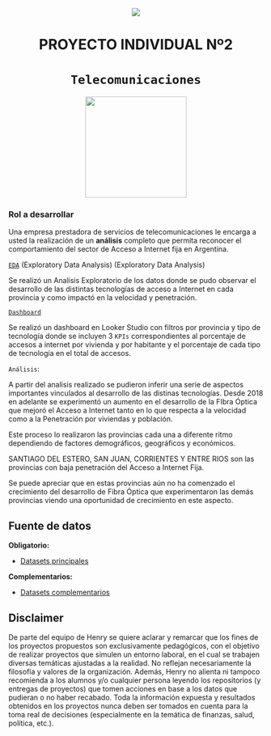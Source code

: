 <p align='center'>
<img src ="https://d31uz8lwfmyn8g.cloudfront.net/Assets/logo-henry-white-lg.png">
<p>

<h1 align='center'>
 <b>PROYECTO INDIVIDUAL Nº2</b>
</h1>
 
# <h1 align="center">**`Telecomunicaciones`**</h1>


<p align='center'>
<img src = 'https://mercadoyempresas.com/fotos/ATICAccesoaInternet.jpg' height = 200>
<p>


 

 
### **Rol a desarrollar**

Una empresa prestadora de servicios de telecomunicaciones le encarga a usted la realización de un **análisis** completo que permita reconocer el comportamiento del sector de Acceso a Internet fija en Argentina.


[`EDA`](https://github.com/aseba10/Proyecto-Individual-N-2-Henry/blob/main/EDA.ipynb) (Exploratory Data Analysis)
 (Exploratory Data Analysis)

Se realizó un Analisis Exploratorio de los datos donde se pudo observar el desarrollo de las distintas tecnologías de acceso a Internet en cada provincia y como impactó en la velocidad y penetración.

[`Dashboard`](https://lookerstudio.google.com/s/mCAmiFIDdTQ)

Se realizó un dashboard en Looker Studio con filtros por provincia y tipo de tecnología donde se incluyen 3 `KPIs` correspondientes al porcentaje de accesos a internet por vivienda y por habitante y el porcentaje de cada tipo de tecnología en el total de accesos.

`Análisis`:

A partir del analisis realizado se pudieron inferir una serie de aspectos importantes vinculados al desarrollo de las distinas tecnologías. Desde 2018 en adelante se experimentó un aumento en el desarrollo de la FIbra Óptica que mejoró el Acceso a Internet tanto en lo que respecta a la velocidad como a la Penetración por viviendas y población. 

Este proceso lo realizaron las provincias cada una a diferente ritmo dependiendo de factores demográficos, geográficos y económicos.

SANTIAGO DEL ESTERO, SAN JUAN, CORRIENTES Y ENTRE RIOS son las provincias con baja penetración del Acceso a Internet Fija. 

Se puede apreciar que en estas provincias aún no ha comenzado el crecimiento del desarrollo de Fibra Óptica que experimentaron las demás provincias viendo una oportunidad de crecimiento en este aspecto.



## Fuente de datos
**Obligatorio:**

- [Datasets principales](https://datosabiertos.enacom.gob.ar/dashboards/20000/acceso-a-internet/) 

**Complementarios:**

- [Datasets complementarios](https://datosabiertos.enacom.gob.ar/home)





## Disclaimer
De parte del equipo de Henry se quiere aclarar y remarcar que los fines de los proyectos propuestos son exclusivamente pedagógicos, con el objetivo de realizar proyectos que simulen un entorno laboral, en el cual se trabajen diversas temáticas ajustadas a la realidad. No reflejan necesariamente la filosofía y valores de la organización. Además, Henry no alienta ni tampoco recomienda a los alumnos y/o cualquier persona leyendo los repositorios (y entregas de proyectos) que tomen acciones en base a los datos que pudieran o no haber recabado. Toda la información expuesta y resultados obtenidos en los proyectos nunca deben ser tomados en cuenta para la toma real de decisiones (especialmente en la temática de finanzas, salud, política, etc.).
  
  




